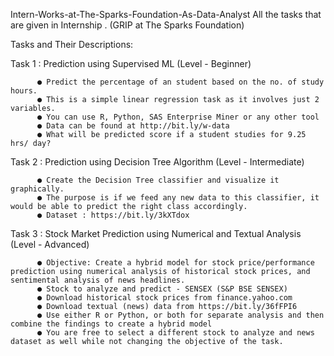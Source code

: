 Intern-Works-at-The-Sparks-Foundation-As-Data-Analyst
All the tasks that are given in Internship . (GRIP at The Sparks Foundation)

Tasks and Their Descriptions:

Task 1 : Prediction using Supervised ML (Level - Beginner)

          ● Predict the percentage of an student based on the no. of study hours.
          ● This is a simple linear regression task as it involves just 2 variables.
          ● You can use R, Python, SAS Enterprise Miner or any other tool
          ● Data can be found at http://bit.ly/w-data
          ● What will be predicted score if a student studies for 9.25 hrs/ day? 
          
Task 2 : Prediction using Decision Tree Algorithm (Level - Intermediate)

          ● Create the Decision Tree classifier and visualize it graphically.
          ● The purpose is if we feed any new data to this classifier, it would be able to predict the right class accordingly.
          ● Dataset : https://bit.ly/3kXTdox
          
Task 3 : Stock Market Prediction using Numerical and Textual Analysis (Level - Advanced)

          ● Objective: Create a hybrid model for stock price/performance prediction using numerical analysis of historical stock prices, and sentimental analysis of news headlines.
          ● Stock to analyze and predict - SENSEX (S&P BSE SENSEX)
          ● Download historical stock prices from finance.yahoo.com
          ● Download textual (news) data from https://bit.ly/36fFPI6
          ● Use either R or Python, or both for separate analysis and then combine the findings to create a hybrid model
          ● You are free to select a different stock to analyze and news dataset as well while not changing the objective of the task.
